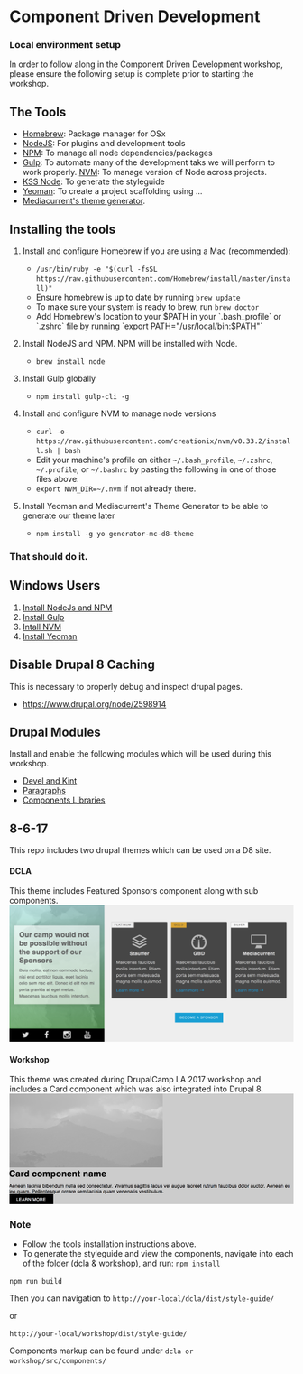 # Component Driven Development
### Local environment setup

In order to follow along in the Component Driven Development workshop, please ensure the following setup is complete prior to starting the workshop.

## The Tools
* [Homebrew](https://brew.sh/): Package manager for OSx
* [NodeJS](https://nodejs.org/en/): For plugins and development tools
* [NPM](https://www.npmjs.com/):  To manage all node dependencies/packages
* [Gulp](https://gulpjs.com/): To automate many of the development taks we will perform
 to work properly.
[NVM](https://github.com/creationix/nvm): To manage version of Node across projects.
* [KSS Node](https://github.com/kss-node/kss-node/wiki/Quick-Start-Guide): To generate the styleguide
* [Yeoman](http://yeoman.io/):  To create a project scaffolding using ...
* [Mediacurrent's theme generator](https://github.com/mediacurrent/theme_generator_8).

## Installing the tools
1. Install and configure Homebrew if you are using a Mac (recommended):
   * `/usr/bin/ruby -e "$(curl -fsSL https://raw.githubusercontent.com/Homebrew/install/master/install)"`
   * Ensure homebrew is up to date by running `brew update`
   * To make sure your system is ready to brew, run `brew doctor`
   * Add Homebrew's location to your $PATH in your `.bash_profile` or `.zshrc` file by running `export PATH="/usr/local/bin:$PATH"`

2. Install NodeJS and NPM.  NPM will be installed with Node.
   * `brew install node`

3. Install Gulp globally
   * `npm install gulp-cli -g`

4. Install and configure NVM to manage node versions
   * `curl -o- https://raw.githubusercontent.com/creationix/nvm/v0.33.2/install.sh | bash`
   * Edit your machine's profile on either `~/.bash_profile`, `~/.zshrc`, `~/.profile`, or `~/.bashrc` by pasting the following in one of those files above:
   * `export NVM_DIR=~/.nvm` if not already there.

5. Install Yeoman and Mediacurrent's Theme Generator to be able to generate our theme later
   * `npm install -g yo generator-mc-d8-theme`


### That should do it.

## Windows Users
1. [Install NodeJs and NPM](http://blog.teamtreehouse.com/install-node-js-npm-windows)
2. [Install Gulp](https://gist.github.com/objarni/2ece180ddb69eb71564e)
3. [Intall NVM](https://github.com/coreybutler/nvm-windows)
4. [Install Yeoman](http://yeoman.io/codelab/setup.html)

## Disable Drupal 8 Caching
This is necessary to properly debug and inspect drupal pages.
* https://www.drupal.org/node/2598914

## Drupal Modules
Install and enable the following modules which will be used during this workshop.
* [Devel and Kint](https://www.drupal.org/project/devel)
* [Paragraphs](https://www.drupal.org/project/paragraphs)
* [Components Libraries](https://www.drupal.org/project/components)

## 8-6-17
This repo includes two drupal themes which can be used on a D8 site.

#### DCLA
This theme includes Featured Sponsors component along with sub components.
![Featured Sponsors Component](/dcla.png "Featured Sponsors Component")

#### Workshop
This theme was created during DrupalCamp LA 2017 workshop and includes a Card component which was also integrated into Drupal 8.
![Card Component](/workshop.png "Card Component")

### Note
* Follow the tools installation instructions above.
* To generate the styleguide and view the components, navigate into each of the folder (dcla & workshop), and run:
`npm install`

`npm run build`

Then you can navigation to
`http://your-local/dcla/dist/style-guide/`

or

`http://your-local/workshop/dist/style-guide/`

Components markup can be found under `dcla or workshop/src/components/`



